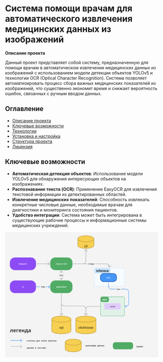 # Система помощи врачам для автоматического извлечения медицинских данных из изображений

**Описание проекта**

Данный проект представляет собой систему, предназначенную для помощи врачам в автоматическом извлечении медицинских данных из изображений с использованием модели детекции объектов YOLOv5 и технологии OCR (Optical Character Recognition). Система позволяет автоматизировать процесс сбора важных медицинских показателей из изображений, что существенно экономит время и снижает вероятность ошибок, связанных с ручным вводом данных.

## Оглавление

- [Описание проекта](#описание-проекта)
- [Ключевые возможности](#ключевые-возможности)
- [Технологии](#технологии)
- [Установка и настройка](#установка-и-настройка)
- [Структура проекта](#структура-проекта)
- [Лицензия](#лицензия)

## Ключевые возможности

- **Автоматическая детекция объектов**: Использование модели YOLOv5 для обнаружения интересующих объектов на изображениях.
- **Распознавание текста (OCR)**: Применение EasyOCR для извлечения текстовой информации из детектированных областей.
- **Извлечение медицинских показателей**: Способность извлекать конкретные числовые данные, необходимые врачам для диагностики и мониторинга состояния пациентов.
- **Удобство интеграции**: Система может быть интегрирована в существующие рабочие процессы и информационные системы медицинских учреждений.

![Design](/docs/design.png)
